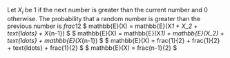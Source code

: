 Let $X_i$ be 1 if the next number is greater than the current number and 0 otherwise.
The probability that a random number is greater than the previous number is $frac{1}{2}$
$ mathbb{E}(X) = mathbb{E}(X*1 + X_2 + text{ldots} + X*{n-1}) $
$ mathbb{E}(X) = mathbb{E}(X*1) + mathbb{E}(X_2) + text{ldots} + mathbb{E}(X*{n-1}) $
$ mathbb{E}(X) = frac{1}{2} + frac{1}{2} + text{ldots} + frac{1}{2} $
$ mathbb{E}(X) = frac{n-1}{2} $
